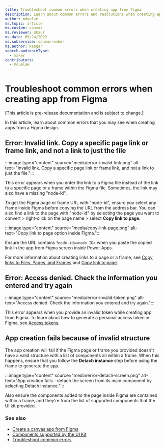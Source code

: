 ```yaml
---
title: Troubleshoot common errors when creating app from Figma
description: Learn about common errors and resolutions when creating apps from a Figma design.
author: mduelae
ms.topic: article
ms.custom: canvas
ms.reviewer: mkaur
ms.date: 05/24/2022
ms.subservice: canvas-maker
ms.author: kaagar
search.audienceType: 
  - maker
contributors:
  - mduelae
---
```


# Troubleshoot common errors when creating app from Figma

[This article is pre-release documentation and is subject to change.]

In this article, learn about common errors that you may see when creating apps from a Figma design.

## Error: Invalid link. Copy a specific page link or frame link, and not a link to just the file

:::image type="content" source="media/error-invalid-link.png" alt-text="Invalid link. Copy a specific page link or frame link, and not a link to just the file.":::

This error appears when you enter the link to a Figma file instead of the link to a specific page or a frame within the Figma file. Sometimes, the link may also have a missing "node-id".

To get the Figma page or frame URL with "node-id", ensure you select any frame inside Figma before copying the URL from the address bar. You can also find a link to the page with "node-id" by selecting the page you want to convert > right-click on the page name > select **Copy link to page**.

:::image type="content" source="media/copy-link-page.png" alt-text="Copy link to page option inside Figma.":::

Ensure the URL contains `?node-id=<node ID>` when you paste the copied link in the app from Figma screen inside Power Apps.

For more information about creating links to a page or a frame, see [Copy links to Files, Pages, and Frames](https://help.figma.com/hc/articles/360045942953-Add-links-to-text) and [Copy link to page](https://help.figma.com/hc/articles/360055904133-Maker-and-Figma#In_Figma).

## Error: Access denied. Check the information you entered and try again

:::image type="content" source="media/error-invalid-token.png" alt-text="Access denied. Check the information you entered and try again.":::

This error appears when you provide an invalid token while creating app from Figma. To learn about how to generate a personal access token in Figma, see [Access tokens](https://www.figma.com/developers/api#access-tokens).

## App creation fails because of invalid structure

The app creation will fail if the Figma page or frame you provided doesn't have a valid structure with a list of components all within a frame. When this happens, ensure that you follow the **Detach instance** step before using the frame to generate the app.

:::image type="content" source="media/error-detach-screen.png" alt-text="App creation fails - detach the screen from its main component by selecting Detach instance.":::

Also ensure the components added to the page inside Figma are contained within a frame, and they're from the list of supported components that the UI kit provided.

### See also

- [Create a canvas app from Figma](create-app-from-figma.md)
- [Components supported by the UI Kit](supported-components.md)
- [Troubleshoot common errors](common-errors.md)
